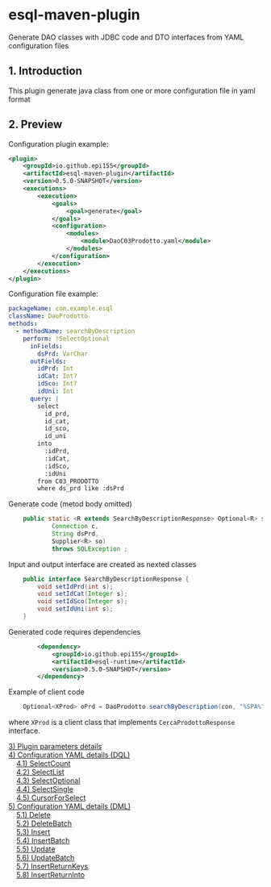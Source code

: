 # esql-maven-plugin
Generate DAO classes with JDBC code and DTO interfaces from YAML configuration files

## <a id="1">1. Introduction</a>
This plugin generate java class from one or more configuration
file in yaml format

## <a id="2">2. Preview</a>

Configuration plugin example:

~~~xml
<plugin>
    <groupId>io.github.epi155</groupId>
    <artifactId>esql-maven-plugin</artifactId>
    <version>0.5.0-SNAPSHOT</version>
    <executions>
        <execution>
            <goals>
                <goal>generate</goal>
            </goals>
            <configuration>
                <modules>
                    <module>DaoC03Prodotto.yaml</module>
                </modules>
            </configuration>
        </execution>
    </executions>
</plugin>
~~~

Configuration file example:

~~~yaml
packageName: com.example.esql
className: DaoProdotto
methods:
  - methodName: searchByDescription
    perform: !SelectOptional
      inFields:
        dsPrd: VarChar
      outFields:
        idPrd: Int
        idCat: Int?
        idSco: Int?
        idUni: Int
      query: |
        select 
          id_prd,
          id_cat,
          id_sco,
          id_uni
        into
          :idPrd,
          :idCat,
          :idSco,
          :idUni
        from C03_PRODOTTO
        where ds_prd like :dsPrd
~~~

Generate code (metod body omitted)

~~~java
    public static <R extends SearchByDescriptionResponse> Optional<R> searchByDescription(
            Connection c,
            String dsPrd,
            Supplier<R> so)
            throws SQLException ;

~~~

Input and output interface are created as nexted classes

~~~java
    public interface SearchByDescriptionResponse {
        void setIdPrd(int s);
        void setIdCat(Integer s);
        void setIdSco(Integer s);
        void setIdUni(int s);
    }
~~~

Generated code requires dependencies

~~~xml
        <dependency>
            <groupId>io.github.epi155</groupId>
            <artifactId>esql-runtime</artifactId>
            <version>0.5.0-SNAPSHOT</version>
        </dependency>
~~~


Example of client code

~~~java
    Optional<XProd> oPrd = DaoProdotto.searchByDescription(con, "%SPA%", XProd::new);
~~~

where `XProd` is a client class that implements `CercaProdottoResponse` interface.


[3) Plugin parameters details](#3)<br/>
[4) Configuration YAML details (DQL)](#4)<br/>
&nbsp;&nbsp;&nbsp;&nbsp;[4.1) SelectCount](#doc/SelectCount.md)<br/>
&nbsp;&nbsp;&nbsp;&nbsp;[4.2) SelectList](#doc/SelectList.md)<br/>
&nbsp;&nbsp;&nbsp;&nbsp;[4.3) SelectOptional](#SelectOptional.md)<br/>
&nbsp;&nbsp;&nbsp;&nbsp;[4.4) SelectSingle](doc/SelectSingle.md)<br/>
&nbsp;&nbsp;&nbsp;&nbsp;[4.5) CursorForSelect](#doc/CursorForSelect.md)<br/>
[5) Configuration YAML details (DML)](#5)<br/>
&nbsp;&nbsp;&nbsp;&nbsp;[5.1) Delete](#51)<br/>
&nbsp;&nbsp;&nbsp;&nbsp;[5.2) DeleteBatch](#52)<br/>
&nbsp;&nbsp;&nbsp;&nbsp;[5.3) Insert](#53)<br/>
&nbsp;&nbsp;&nbsp;&nbsp;[5.4) InsertBatch](#54)<br/>
&nbsp;&nbsp;&nbsp;&nbsp;[5.5) Update](#55)<br/>
&nbsp;&nbsp;&nbsp;&nbsp;[5.6) UpdateBatch](#56)<br/>
&nbsp;&nbsp;&nbsp;&nbsp;[5.7) InsertReturnKeys](#57)<br/>
&nbsp;&nbsp;&nbsp;&nbsp;[5.8) InsertReturnInto](#58)<br/>
